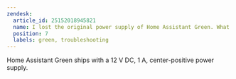 ```yaml
---
zendesk:
  article_id: 25152018945821
  name: I lost the original power supply of Home Assistant Green. What type do I need to get?
  position: 7
  labels: green, troubleshooting
---
```


Home Assistant Green ships with a 12&nbsp;V&nbsp;DC, 1&nbsp;A, center-positive power supply.
